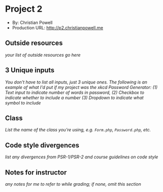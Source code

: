 # Project 2
+ By: Christian Powell
+ Production URL: <http://p2.christianpowell.me>

## Outside resources
*your list of outside resources go here*

## 3 Unique inputs
*You don't have to list all inputs, just 3 unique ones. The following is an example of what I'd put if my project was the xkcd Password Generator: (1) Text input to indicate number of words in password, (2) Checkbox to indicate whether to include a number (3) Dropdown to indicate what symbol to include*

## Class
*List the name of the class you're using, e.g. `Form.php`, `Password.php`, etc.*

## Code style divergences
*list any divergences from PSR-1/PSR-2 and course guidelines on code style*

## Notes for instructor
*any notes for me to refer to while grading; if none, omit this section*
